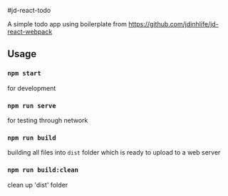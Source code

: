 #jd-react-todo

A simple todo app using boilerplate from https://github.com/jdinhlife/jd-react-webpack

## Usage

### `npm start`

for development

### `npm run serve`

for testing through network

### `npm run build`

building all files into `dist` folder which is ready to upload to a web server

### `npm run build:clean`

clean up 'dist' folder
